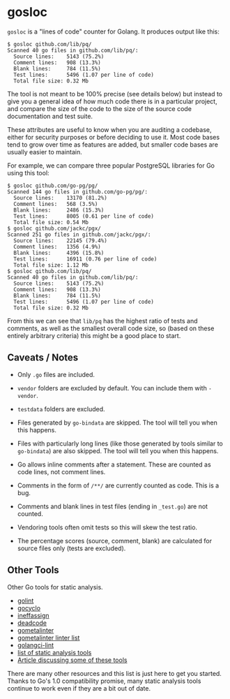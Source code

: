 # gosloc

`gosloc` is a "lines of code" counter for Golang. It produces output like this:

```
$ gosloc github.com/lib/pq/
Scanned 40 go files in github.com/lib/pq/:
  Source lines:    5143 (75.2%)
  Comment lines:   908 (13.3%)
  Blank lines:     784 (11.5%)
  Test lines:      5496 (1.07 per line of code)
  Total file size: 0.32 Mb
```

The tool is not meant to be 100% precise (see details below) but instead to
give you a general idea of how much code there is in a particular project, and
compare the size of the code to the size of the source code documentation and
test suite.

These attributes are useful to know when you are auditing a codebase, either for
security purposes or before deciding to use it. Most code bases tend to grow
over time as features are added, but smaller code bases are usually easier to
maintain.

For example, we can compare three popular PostgreSQL libraries for Go using this
tool:

```
$ gosloc github.com/go-pg/pg/
Scanned 144 go files in github.com/go-pg/pg/:
  Source lines:    13170 (81.2%)
  Comment lines:   568 (3.5%)
  Blank lines:     2486 (15.3%)
  Test lines:      8005 (0.61 per line of code)
  Total file size: 0.54 Mb
$ gosloc github.com/jackc/pgx/
Scanned 251 go files in github.com/jackc/pgx/:
  Source lines:    22145 (79.4%)
  Comment lines:   1356 (4.9%)
  Blank lines:     4396 (15.8%)
  Test lines:      16911 (0.76 per line of code)
  Total file size: 1.12 Mb
$ gosloc github.com/lib/pq/
Scanned 40 go files in github.com/lib/pq/:
  Source lines:    5143 (75.2%)
  Comment lines:   908 (13.3%)
  Blank lines:     784 (11.5%)
  Test lines:      5496 (1.07 per line of code)
  Total file size: 0.32 Mb
```

From this we can see that `lib/pq` has the highest ratio of tests and comments,
as well as the smallest overall code size, so (based on these entirely arbitrary
criteria) this might be a good place to start.

## Caveats / Notes

- Only `.go` files are included.

- `vendor` folders are excluded by default. You can include them with `-vendor`.

- `testdata` folders are excluded.

- Files generated by `go-bindata` are skipped. The tool will tell you when this
  happens.

- Files with particularly long lines (like those generated by tools similar to
  `go-bindata`) are also skipped. The tool will tell you when this happens.

- Go allows inline comments after a statement. These are counted as code lines,
  not comment lines.

- Comments in the form of `/**/` are currently counted as code. This is a bug.

- Comments and blank lines in test files (ending in `_test.go`) are not counted.

- Vendoring tools often omit tests so this will skew the test ratio.

- The percentage scores (source, comment, blank) are calculated for source files
  only (tests are excluded).

## Other Tools

Other Go tools for static analysis.

- [golint](https://github.com/golang/lint)
- [gocyclo](https://github.com/fzipp/gocyclo)
- [ineffassign](https://github.com/gordonklaus/ineffassign)
- [deadcode](https://github.com/remyoudompheng/go-misc/tree/master/deadcode)
- [gometalinter](https://github.com/alecthomas/gometalinter)
- [gometalinter linter list](https://github.com/alecthomas/gometalinter#supported-linters)
- [golangci-lint](https://github.com/golangci/golangci-lint)
- [list of static analysis tools](https://github.com/mre/awesome-static-analysis#go)
- [Article discussing some of these tools](https://remy.io/blog/simple-tools-to-improve-your-go-code/)

There are many other resources and this list is just here to get you started.
Thanks to Go's 1.0 compatibility promise, many static analysis tools continue to
work even if they are a bit out of date.
